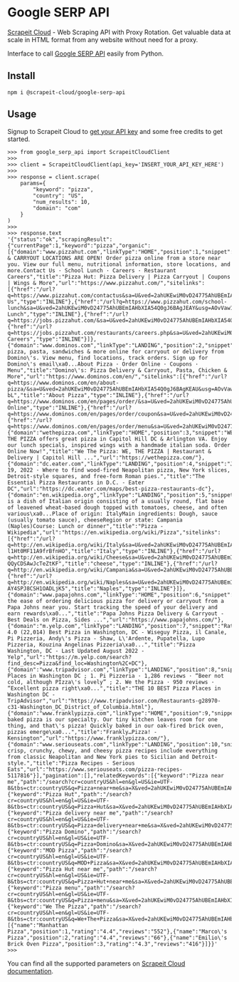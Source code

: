 # Google SERP API
[Scrapeit Cloud](https://scrape-it.cloud/) - Web Scraping API with Proxy Rotation. Get valuable data at scale in HTML format from any website without need for a proxy.

Interface to call [Google SERP API](https://scrape-it.cloud/google-search-api/) easily from Python.

## Install

    npm i @scrapeit-cloud/google-serp-api

## Usage
Signup to Scrapeit Cloud to  [get your API key](https://app.scrape-it.cloud/sign-up)  and some free credits to get started.

    >>> from google_serp_api import ScrapeitCloudClient
    >>>
    >>> client = ScrapeitCloudClient(api_key='INSERT_YOUR_API_KEY_HERE')
    >>>
    >>> response = client.scrape(
        params={
            "keyword": "pizza",
            "country": "US",
            "num_results": 10,
            "domain": "com"
        }
    )
    >>>
    >>> response.text
    '{"status":"ok","scrapingResult":{"currentPage":1,"keyword":"pizza","organic":[{"domain":"www.pizzahut.com","linkType":"HOME","position":1,"snippet":"DELIVERY & CARRYOUT LOCATIONS ARE OPEN! Order pizza online from a store near you. View our full menu, nutritional information, store locations, and more.Contact Us · School Lunch · Careers · Restaurant Careers","title":"Pizza Hut: Pizza Delivery | Pizza Carryout | Coupons | Wings & More","url":"https://www.pizzahut.com/","sitelinks":[{"href":"/url?q=https://www.pizzahut.com/contactus&sa=U&ved=2ahUKEwiM0vD24775AhUBEmIAHbXIA54Q0gJ6BAgJEAU&usg=AOvVaw1kJCddQOovwwu7D2ICu8XQ","title":"Contact Us","type":"INLINE"},{"href":"/url?q=https://www.pizzahut.com/school-lunch&sa=U&ved=2ahUKEwiM0vD24775AhUBEmIAHbXIA54Q0gJ6BAgJEAY&usg=AOvVaw1XreOmUmwdklpQ1qEFpg7R","title":"School Lunch","type":"INLINE"},{"href":"/url?q=https://jobs.pizzahut.com/&sa=U&ved=2ahUKEwiM0vD24775AhUBEmIAHbXIA54Q0gJ6BAgJEAc&usg=AOvVaw2o7KrOxIINSr_crNMhF0I7","title":"Careers","type":"INLINE"},{"href":"/url?q=https://jobs.pizzahut.com/restaurants/careers.php&sa=U&ved=2ahUKEwiM0vD24775AhUBEmIAHbXIA54Q0gJ6BAgJEAg&usg=AOvVaw2u8lAxbtm5KXVoz227oHME","title":"Restaurant Careers","type":"INLINE"}]},{"domain":"www.dominos.com","linkType":"LANDING","position":2,"snippet":"Order pizza, pasta, sandwiches & more online for carryout or delivery from Domino\'s. View menu, find locations, track orders. Sign up for Domino\'s email\xa0...About Pizza · Order Online · Coupons · Menu","title":"Domino\'s: Pizza Delivery & Carryout, Pasta, Chicken & More","url":"https://www.dominos.com/en/","sitelinks":[{"href":"/url?q=https://www.dominos.com/en/about-pizza/&sa=U&ved=2ahUKEwiM0vD24775AhUBEmIAHbXIA54Q0gJ6BAgKEAU&usg=AOvVaw0THBSmkvIM9dttcHmyQ-bL","title":"About Pizza","type":"INLINE"},{"href":"/url?q=https://www.dominos.com/en/pages/order/&sa=U&ved=2ahUKEwiM0vD24775AhUBEmIAHbXIA54Q0gJ6BAgKEAY&usg=AOvVaw3_zqtLbwr6oMEz91BKbP_6","title":"Order Online","type":"INLINE"},{"href":"/url?q=https://www.dominos.com/en/pages/order/coupon&sa=U&ved=2ahUKEwiM0vD24775AhUBEmIAHbXIA54Q0gJ6BAgKEAc&usg=AOvVaw3jxjpqTPqGZ75dqYTkE8Cc","title":"Coupons","type":"INLINE"},{"href":"/url?q=https://www.dominos.com/en/pages/order/menu&sa=U&ved=2ahUKEwiM0vD24775AhUBEmIAHbXIA54Q0gJ6BAgKEAg&usg=AOvVaw14skq9tuVEZRsrV_VfJGm6","title":"Menu","type":"INLINE"}]},{"domain":"wethepizza.com","linkType":"HOME","position":3,"snippet":"WE, THE PIZZA offers great pizza in Capitol Hill DC & Arlington VA. Enjoy our lunch specials, inspired wings with a handmade italian soda. Order Online Now!","title":"We The Pizza: WE, THE PIZZA | Restaurant & Delivery | Capitol Hill ...","url":"https://wethepizza.com/"},{"domain":"dc.eater.com","linkType":"LANDING","position":4,"snippet":"Jul 19, 2022 · Where to find wood-fired Neapolitan pizza, New York slices, Detroit-style squares, and free-form Roman pies.","title":"The Essential Pizza Restaurants in D.C. - Eater DC","url":"https://dc.eater.com/maps/best-pizza-restaurants-dc"},{"domain":"en.wikipedia.org","linkType":"LANDING","position":5,"snippet":"Pizza is a dish of Italian origin consisting of a usually round, flat base of leavened wheat-based dough topped with tomatoes, cheese, and often various\xa0...Place of origin: ItalyMain ingredients: Dough, sauce (usually tomato sauce), cheeseRegion or state: Campania (Naples)Course: Lunch or dinner","title":"Pizza - Wikipedia","url":"https://en.wikipedia.org/wiki/Pizza","sitelinks":[{"href":"/url?q=http://en.wikipedia.org/wiki/Italy&sa=U&ved=2ahUKEwiM0vD24775AhUBEmIAHbXIA54Qs2Z6BAgCEAY&usg=AOvVaw0LM-l1Ht0MF11A9frBfnHO","title":"Italy","type":"INLINE"},{"href":"/url?q=http://en.wikipedia.org/wiki/Cheese&sa=U&ved=2ahUKEwiM0vD24775AhUBEmIAHbXIA54Qs2Z6BAgCEAg&usg=AOvVaw0lO0X-QQyCDSAwJcTeZtKF","title":"cheese","type":"INLINE"},{"href":"/url?q=http://en.wikipedia.org/wiki/Campania&sa=U&ved=2ahUKEwiM0vD24775AhUBEmIAHbXIA54Qs2Z6BAgCEAo&usg=AOvVaw1LfrqIRdlFczTJXAwViWxz","title":"Campania","type":"INLINE"},{"href":"/url?q=http://en.wikipedia.org/wiki/Naples&sa=U&ved=2ahUKEwiM0vD24775AhUBEmIAHbXIA54Qs2Z6BAgCEAs&usg=AOvVaw0_T-AY4SPJ8CSH1OADLjK5","title":"Naples","type":"INLINE"}]},{"domain":"www.papajohns.com","linkType":"HOME","position":6,"snippet":"Enjoy the ease of ordering delicious pizza for delivery or carryout from a Papa Johns near you. Start tracking the speed of your delivery and earn rewards\xa0...","title":"Papa Johns Pizza Delivery & Carryout - Best Deals on Pizza, Sides ...","url":"https://www.papajohns.com/"},{"domain":"m.yelp.com","linkType":"LANDING","position":7,"snippet":"Rating 4.0 (22,014) Best Pizza in Washington, DC - Wiseguy Pizza, il Canale, Pi Pizzeria, Andy\'s Pizza - Shaw, L\'Ardente, Pupatella, Lupo Pizzeria, Kouzina Angelinas Pizzeria\xa0...","title":"Pizza Washington, DC - Last Updated August 2022 - Yelp","url":"https://m.yelp.com/search?find_desc=Pizza&find_loc=Washington%2C+DC"},{"domain":"www.tripadvisor.com","linkType":"LANDING","position":8,"snippet":"Pizza Places in Washington DC ; 1. Pi Pizzeria · 1,286 reviews · “Beer not cold, although PIzza\'s lovely” ; 2. We the Pizza · 950 reviews · “Excellent pizza right\xa0...","title":"THE 10 BEST Pizza Places in Washington DC - TripAdvisor","url":"https://www.tripadvisor.com/Restaurants-g28970-c31-Washington_DC_District_of_Columbia.html"},{"domain":"www.franklypizza.com","linkType":"HOME","position":9,"snippet":"Hearth-baked pizza is our specialty. Our tiny kitchen leaves room for one thing, and that\'s pizza! Quickly baked in our oak-fired brick oven, pizzas emerge\xa0...","title":"Frankly…Pizza! - Kensington","url":"https://www.franklypizza.com/"},{"domain":"www.seriouseats.com","linkType":"LANDING","position":10,"snippet":"Our crisp, crunchy, chewy, and cheesy pizza recipes include everything from classic Neapolitan and New York pies to Sicilian and Detroit-style.","title":"Pizza Recipes - Serious Eats","url":"https://www.seriouseats.com/pizza-recipes-5117816"}],"pagination":[],"relatedKeywords":[{"keyword":"Pizza near me","path":"/search?cr=countryUS&hl=en&gl=US&ie=UTF-8&tbs=ctr:countryUS&q=Pizza+near+me&sa=X&ved=2ahUKEwiM0vD24775AhUBEmIAHbXIA54Q1QJ6BAgHEAI"},{"keyword":"Pizza Hut","path":"/search?cr=countryUS&hl=en&gl=US&ie=UTF-8&tbs=ctr:countryUS&q=Pizza+Hut&sa=X&ved=2ahUKEwiM0vD24775AhUBEmIAHbXIA54Q1QJ6BAgHEAQ"},{"keyword":"Pizza delivery near me","path":"/search?cr=countryUS&hl=en&gl=US&ie=UTF-8&tbs=ctr:countryUS&q=Pizza+delivery+near+me&sa=X&ved=2ahUKEwiM0vD24775AhUBEmIAHbXIA54Q1QJ6BAgHEAY"},{"keyword":"Pizza Domino","path":"/search?cr=countryUS&hl=en&gl=US&ie=UTF-8&tbs=ctr:countryUS&q=Pizza+Domino&sa=X&ved=2ahUKEwiM0vD24775AhUBEmIAHbXIA54Q1QJ6BAgHEAg"},{"keyword":"MOD Pizza","path":"/search?cr=countryUS&hl=en&gl=US&ie=UTF-8&tbs=ctr:countryUS&q=MOD+Pizza&sa=X&ved=2ahUKEwiM0vD24775AhUBEmIAHbXIA54Q1QJ6BAgHEAo"},{"keyword":"Pizza Hut near me","path":"/search?cr=countryUS&hl=en&gl=US&ie=UTF-8&tbs=ctr:countryUS&q=Pizza+Hut+near+me&sa=X&ved=2ahUKEwiM0vD24775AhUBEmIAHbXIA54Q1QJ6BAgHEAw"},{"keyword":"Pizza menu","path":"/search?cr=countryUS&hl=en&gl=US&ie=UTF-8&tbs=ctr:countryUS&q=Pizza+menu&sa=X&ved=2ahUKEwiM0vD24775AhUBEmIAHbXIA54Q1QJ6BAgHEA4"},{"keyword":"We The Pizza","path":"/search?cr=countryUS&hl=en&gl=US&ie=UTF-8&tbs=ctr:countryUS&q=We+The+Pizza&sa=X&ved=2ahUKEwiM0vD24775AhUBEmIAHbXIA54Q1QJ6BAgHEBA"}],"locals":[{"name":"Manhattan Pizza","position":1,"rating":"4.4","reviews":"552"},{"name":"Marco\'s Pizza","position":2,"rating":"4.4","reviews":"66"},{"name":"Emilio\'s Brick Oven Pizza","position":3,"rating":"4.3","reviews":"416"}]}}'
    >>>

You can find all the supported parameters on [Scrapeit Cloud documentation](https://scrape-it.cloud/docs/).
